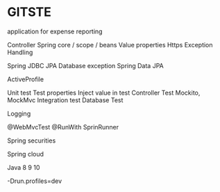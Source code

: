 # GITSTE
application for expense reporting

Controller 
Spring core / scope / beans
Value properties
Https 
Exception Handling

Spring JDBC 
JPA
Database exception
Spring Data JPA

ActiveProfile

Unit test
Test properties
Inject value in test
Controller Test
Mockito, MockMvc
Integration test
Database Test

Logging

@WebMvcTest
@RunWith SprinRunner

Spring securities

Spring cloud

Java 8 9 10

-Drun.profiles=dev
